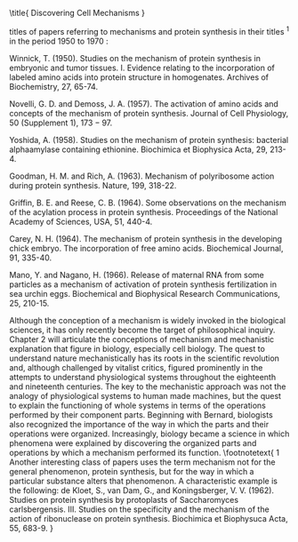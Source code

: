 \title{
Discovering Cell Mechanisms
}

titles of papers referring to mechanisms and protein synthesis in their titles ${ }^{1}$ in the period 1950 to 1970 :

Winnick, T. (1950). Studies on the mechanism of protein synthesis in embryonic and tumor tissues. I. Evidence relating to the incorporation of labeled amino acids into protein structure in homogenates. Archives of Biochemistry, 27, 65-74.

Novelli, G. D. and Demoss, J. A. (1957). The activation of amino acids and concepts of the mechanism of protein synthesis. Journal of Cell Physiology, 50 (Supplement 1), $173-97$.

Yoshida, A. (1958). Studies on the mechanism of protein synthesis: bacterial alphaamylase containing ethionine. Biochimica et Biophysica Acta, 29, 213-4.

Goodman, H. M. and Rich, A. (1963). Mechanism of polyribosome action during protein synthesis. Nature, 199, 318-22.

Griffin, B. E. and Reese, C. B. (1964). Some observations on the mechanism of the acylation process in protein synthesis. Proceedings of the National Academy of Sciences, USA, 51, 440-4.

Carey, N. H. (1964). The mechanism of protein synthesis in the developing chick embryo. The incorporation of free amino acids. Biochemical Journal, 91, 335-40.

Mano, Y. and Nagano, H. (1966). Release of maternal RNA from some particles as a mechanism of activation of protein synthesis fertilization in sea urchin eggs. Biochemical and Biophysical Research Communications, 25, 210-15.

Although the conception of a mechanism is widely invoked in the biological sciences, it has only recently become the target of philosophical inquiry. Chapter 2 will articulate the conceptions of mechanism and mechanistic explanation that figure in biology, especially cell biology. The quest to understand nature mechanistically has its roots in the scientific revolution and, although challenged by vitalist critics, figured prominently in the attempts to understand physiological systems throughout the eighteenth and nineteenth centuries. The key to the mechanistic approach was not the analogy of physiological systems to human made machines, but the quest to explain the functioning of whole systems in terms of the operations performed by their component parts. Beginning with Bernard, biologists also recognized the importance of the way in which the parts and their operations were organized. Increasingly, biology became a science in which phenomena were explained by discovering the organized parts and operations by which a mechanism performed its function.
\footnotetext{
1 Another interesting class of papers uses the term mechanism not for the general phenomenon, protein synthesis, but for the way in which a particular substance alters that phenomenon. A characteristic example is the following: de Kloet, S., van Dam, G., and Koningsberger, V. V. (1962). Studies on protein synthesis by protoplasts of Saccharomyces carlsbergensis. III. Studies on the specificity and the mechanism of the action of ribonuclease on protein synthesis. Biochimica et Biophysuca Acta, 55, 683-9.
}